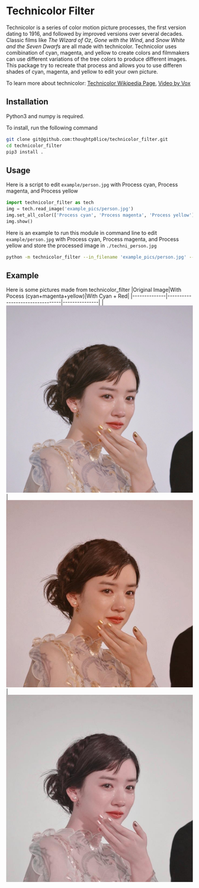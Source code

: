 # Technicolor Filter

Technicolor is a series of color motion picture processes, the first version dating to 1916, and followed by improved versions over several decades. Classic films like *The Wizard of Oz*, *Gone with the Wind*, and *Snow White and the Seven Dwarfs* are all made with technicolor. Technicolor uses comibination of cyan, magenta, and yellow to create colors and filmmakers can use different variations of the tree colors to produce different images. This package try to recreate that process and allows you to use differen shades of cyan, magenta, and yellow to edit your own picture.

To learn more about technicolor: [Technicolor Wikipedia Page](https://en.wikipedia.org/wiki/Technicolor), [Video by Vox](https://www.youtube.com/watch?v=Mqaobr6w6_I&t=517s)

## Installation

Python3 and numpy is required.

To install, run the following command

``` bash
git clone git@github.com:thoughtp0lice/technicolor_filter.git
cd technicolor_filter
pip3 install .
```

## Usage

Here is a script to edit `example/person.jpg` with Process cyan, Process magenta, and Process yellow

```python
import technicolor_filter as tech
img = tech.read_image('example_pics/person.jpg')
img.set_all_color(['Process cyan', 'Process magenta', 'Process yellow'])
img.show()
```

Here is an example to run this module in command line to edit `example/person.jpg` with Process cyan, Process magenta, and Process yellow and store the processed image in  `./techni_person.jpg`

```bash
python -m technicolor_filter --in_filename 'example_pics/person.jpg' --cyan 'Process cyan' --magenta 'Process magenta' --yellow 'Process yellow' --out_filename './techni_person.jpg'
```

## Example

Here is some pictures made from technicolor_filter
|Original Image|With Pocess (cyan+magenta+yellow)|With Cyan + Red|
|--------------|---------------------------------|---------------|
|![O Person](example_pics/person.jpg)|![pppperson](example_pics/techni_ppp_person.jpg)|![two_color_person](example_pics/techni_two_color_person.jpg)
